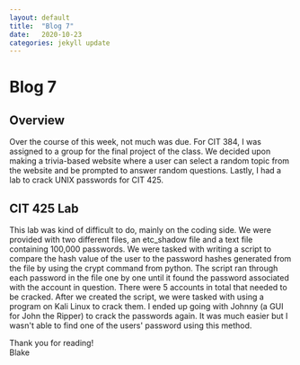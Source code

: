 ```yaml
---
layout: default
title:  "Blog 7"
date:   2020-10-23
categories: jekyll update
---
```


<h1>Blog 7</h1>

<h2>Overview</h2>
Over the course of this week, not much was due. For CIT 384, I was assigned to a group for the final project of the class. We decided upon making a trivia-based website where a user can select a random topic from the website and be prompted to answer random questions. Lastly, I had a lab to crack UNIX passwords for CIT 425. 

<h2>CIT 425 Lab</h2>
This lab was kind of difficult to do, mainly on the coding side. We were provided with two different files, an etc_shadow file and a text file containing 100,000 passwords. We were tasked with writing a script to compare the hash value of the user to the password hashes generated from the file by using the crypt command from python. The script ran through each password in the file one by one until it found the password associated with the account in question. There were 5 accounts in total that needed to be cracked. After we created the script, we were tasked with using a program on Kali Linux to crack them. I ended up going with Johnny (a GUI for John the Ripper) to crack the passwords again. It was much easier but I wasn't able to find one of the users' password using this method. 

Thank you for reading!<br/>
Blake
